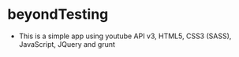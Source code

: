 # beyondTesting
- This is a simple app using youtube API v3, HTML5, CSS3 (SASS), JavaScript, JQuery and grunt

